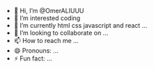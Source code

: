 - 👋 Hi, I’m @OmerALIUUU
- 👀 I’m interested coding
- 🌱 I’m currently html css javascript and react ...
- 💞️ I’m looking to collaborate on ...
- 📫 How to reach me ...
- 😄 Pronouns: ...
- ⚡ Fun fact: ...

<!---
OmerALIUUU/OmerALIUUU is a ✨ special ✨ repository because its `README.md` (this file) appears on your GitHub profile.
You can click the Preview link to take a look at your changes.
--->
